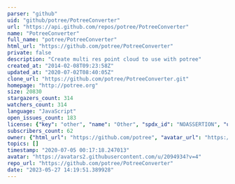 ```yaml
---
parser: "github"
uid: "github/potree/PotreeConverter"
url: "https://api.github.com/repos/potree/PotreeConverter"
name: "PotreeConverter"
full_name: "potree/PotreeConverter"
html_url: "https://github.com/potree/PotreeConverter"
private: false
description: "Create multi res point cloud to use with potree"
created_at: "2014-02-08T09:23:58Z"
updated_at: "2020-07-02T08:40:05Z"
clone_url: "https://github.com/potree/PotreeConverter.git"
homepage: "http://potree.org"
size: 20830
stargazers_count: 314
watchers_count: 314
language: "JavaScript"
open_issues_count: 183
license: {"key": "other", "name": "Other", "spdx_id": "NOASSERTION", "url": null, "node_id": "MDc6TGljZW5zZTA="}
subscribers_count: 62
owner: {"html_url": "https://github.com/potree", "avatar_url": "https://avatars2.githubusercontent.com/u/2094934?v=4", "login": "potree", "type": "User"}
topics: []
timestamp: "2020-07-05 00:17:18.247013"
avatar: "https://avatars2.githubusercontent.com/u/2094934?v=4"
repo_url: "https://github.com/potree/PotreeConverter"
date: "2023-05-27 14:19:51.389928"
---
```

